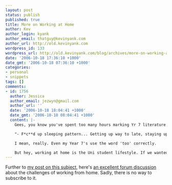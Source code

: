 ```yaml
---
layout: post
status: publish
published: true
title: More on Working at Home
author: Kev
author_login: kyank
author_email: thatguy@kevinyank.com
author_url: http://old.kevinyank.com
wordpress_id: 133
wordpress_url: http://old.kevinyank.com/blog/archives/more-on-working-at-home/
date: '2006-10-18 17:36:10 +1000'
date_gmt: '2006-10-18 07:36:10 +1000'
categories:
- personal
- snippets
tags: []
comments:
- id: 1756
  author: Jessica
  author_email: jezwyn@gmail.com
  author_url: ''
  date: '2006-10-18 18:04:41 +1000'
  date_gmt: '2006-10-18 08:04:41 +1000'
  content: |-
    Gees, you know you've spent too many hours marking Yr 7 literature journals when your hand instinctively looks for a red pen even when you're reading published websites...

    "- F*c**d up sleeping pattern... Getting up way to late, staying up way to late. "

    I mean, really. Even my Year 7's use the word 'too' correctly.

    But hey, working at home is the Uni student lifestyle. If we wanted to be productive, we'd get a job already.
---
```

<p>Further to <a title="Working at Home" href="http://old.kevinyank.com/blog/archives/working-at-home/">my post on this subject</a>, here's <a title="Working from home... at The Business of Software" href="http://discuss.joelonsoftware.com/default.asp?biz.5.402425">an excellent forum discussion</a> about the challenges of working from home. Sadly, there is no way to subscribe to it.</p>
